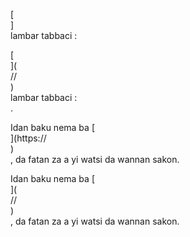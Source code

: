 [<br host>]<br action>lambar tabbaci :<br code>

[<br host>](<br protocol>//<br host>)<br action>lambar tabbaci :<br code>.

Idan baku nema ba [<br host>](https://<br host>)<br action>, da fatan za a yi watsi da wannan sakon.

Idan baku nema ba [<br host>](<br protocol>//<br host>)<br action>, da fatan za a yi watsi da wannan sakon.
